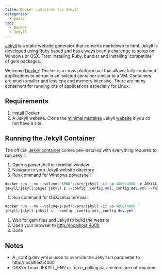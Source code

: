 ```yaml
---
title: Docker container for Jekyll 
categories:
  - posts
tags:
  - Docker
  - Jekyll
---
```


[Jekyll](https://jekyllrb.com/) is a static website generator that converts markdown to html. 
Jekyll is developed using Ruby based and has always been a challenge to setup on Windows or OSX. 
From installing Ruby, bundler and installing 'compatible' of gem packages.

Welcome [Docker](https://www.docker.com/)! Docker is a cross platform tool that allows fully contained 
applications to be run in an isolated container similar to a VM. Containers are much smaller and less
 cpu and memory intensive. There are many containers for running lots of applications especially for Linux.

## Requirements

1. Install [Docker](https://www.docker.com/)
1. A Jekyll website. Clone the [minimal mistakes](https://github.com/mmistakes/minimal-mistakes) 
Jekyll [website](https://mmistakes.github.io/minimal-mistakes/) if you do not have a site.

## Running the Jekyll Container

The official [Jekyll container](https://github.com/jekyll/docker) comes pre-installed with 
everything required to run Jekyll.

1. Open a powershell or terminal window
1. Navigate to your Jekyll website directory
1. Run command for Windows powershell
```cs
docker run --rm --volume="$PWD":/srv/jekyll -it -p 4000:4000 -e JEKYLL_ENV=dev `
jekyll/jekyll:pages jekyll s --config _config.yml,_config.dev.yml --force_polling
```
1. Run command for OSX/Linux terminal
```cs
docker run --rm --volume=$(pwd):/srv/jekyll -it -p 4000:4000 `
jekyll/jekyll jekyll s --config _config.yml,_config.dev.yml
```
1. Wait for gem files and Jekyll to build the website
1. Open your browser to [http://localhost:4000](http://localhost:4000)
1. Done

## Notes

* A _config.dev.yml is used to override the Jekyll url parameter to http://localhost:4000
* OSX or Linux JEKYLL_ENV or force_polling parameters are not required.


